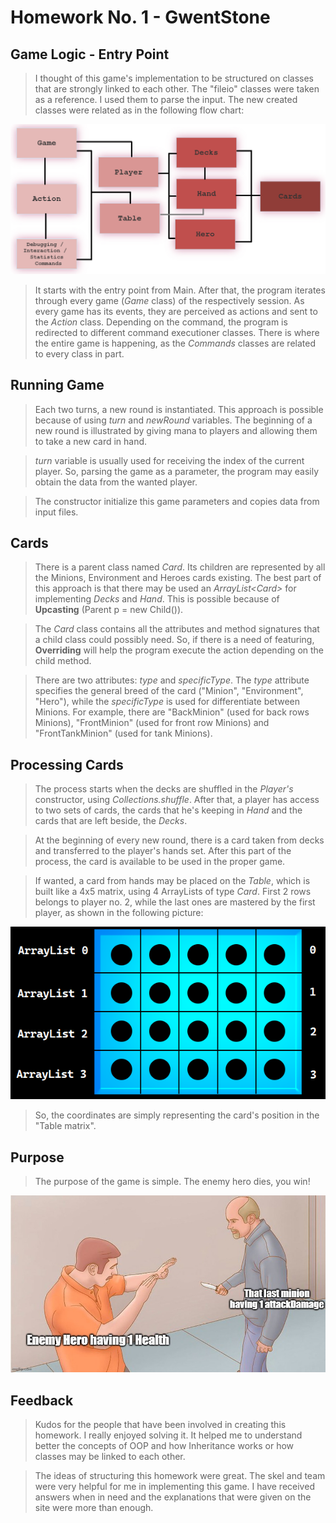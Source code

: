 
# Homework No. 1 - GwentStone


## Game Logic - Entry Point

> I thought of this game's implementation to be structured on classes that are
strongly linked to each other. The "fileio" classes were taken as a reference.
I used them to parse the input. The new created classes were related as in the
following flow chart:
<img alt="flow chart" src="Classes_FlowChart.png" title="flow chart"/>

> It starts with the entry point from Main. After that, the program iterates through
every game (*Game* class) of the respectively session. As every game has its events, they
are perceived as actions and sent to the *Action* class. Depending on the command,
the program is redirected to different command executioner classes. There is where
the entire game is happening, as the *Commands* classes are related to every class in part.

## Running Game

> Each two turns, a new round is instantiated. This approach is possible because of using
*turn* and *newRound* variables. The beginning of a new round is illustrated by
giving mana to players and allowing them to take a new card in hand.

> *turn* variable is usually used for receiving the index of the current player. So, parsing
the game as a parameter, the program may easily obtain the data from the wanted player.

> The constructor initialize this game parameters and copies data from input files.

## Cards

> There is a parent class named *Card*. Its children are represented by all the Minions,
Environment and Heroes cards existing. The best part of this approach is that there
may be used an *ArrayList<Card\>* for implementing *Decks* and *Hand*. This is possible
because of **Upcasting** (Parent p = new Child()).

> The *Card* class contains all the attributes and method signatures that a child class
could possibly need. So, if there is a need of featuring, **Overriding** will help
the program execute the action depending on the child method.

> There are two attributes: *type* and *specificType*. The *type* attribute specifies
the general breed of the card ("Minion", "Environment", "Hero"), while the *specificType*
is used for differentiate between Minions. For example, there are "BackMinion" (used for
back rows Minions), "FrontMinion" (used for front row Minions) and "FrontTankMinion" (used
for tank Minions).

## Processing Cards

> The process starts when the decks are shuffled in the *Player's* constructor, using
*Collections.shuffle*. After that, a player has access to two sets of cards, the cards
that he's keeping in *Hand* and the cards that are left beside, the *Decks*.

> At the beginning of every new round, there is a card taken from decks and transferred
to the player's hands set. After this part of the process, the card is available to
be used in the proper game.

> If wanted, a card from hands may be placed on the *Table*, which is built like a
4x5 matrix, using 4 ArrayLists of type *Card*. First 2 rows belongs to player no. 2,
while the last ones are mastered by the first player, as shown in the following picture:
<img alt="table" src="Table.png" title="table"/>

> So, the coordinates are simply representing the card's position in the "Table matrix".

## Purpose

> The purpose of the game is simple. The enemy hero dies, you win! 
<img alt="meme" src="meme.jpg" title="meme"/>

## Feedback
> Kudos for the people that have been involved in creating this homework.
I really enjoyed solving it. It helped me to understand better the concepts
of OOP and how Inheritance works or how classes may be linked to each other.

> The ideas of structuring this homework were great. The skel and team were
very helpful for me in implementing this game. I have received answers when
in need and the explanations that were given on the site were more than enough.

